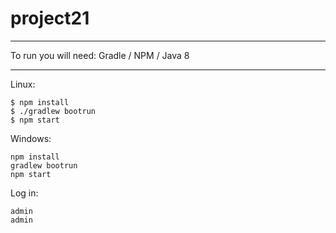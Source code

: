 # project21

---

To run you will need:
Gradle / NPM / Java 8

---

Linux:

```
$ npm install
$ ./gradlew bootrun
$ npm start
```

Windows:

```
npm install
gradlew bootrun
npm start
```

Log in:

```
admin
admin
```
